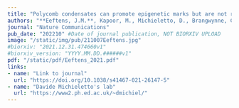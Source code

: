 ```yaml
---
title: "Polycomb condensates can promote epigenetic marks but are not required for sustained chromatin compaction"
authors: "**Eeftens, J.M.**, Kapoor, M., Michieletto, D., Brangwynne, C.P."
journal: "Nature Communications"
pub_date: "202210" #Date of journal publication, NOT BIORXIV UPLOAD
image: "/static/img/pub/211007Eeftens.jpg"
#biorxiv: "2021.12.31.474660v1"
#biorxiv_version: "YYYY.MM.DD.######v1"
pdf: "/static/pdf/Eeftens_2021.pdf"
links:
- name: "Link to journal"
  url: "https://doi.org/10.1038/s41467-021-26147-5"
- name: "Davide Michieletto's lab"
  url: "https://www2.ph.ed.ac.uk/~dmichiel/"
---
```

